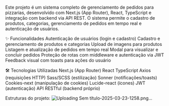 Este projeto é um sistema completo de gerenciamento de pedidos para pizzarias, desenvolvido com Next.js (App Router), React, TypeScript e integração com backend via API REST. O sistema permite o cadastro de produtos, categorias, gerenciamento de pedidos em tempo real e autenticação de usuários.

✨ Funcionalidades
Autenticação de usuários (login e cadastro)
Cadastro e gerenciamento de produtos e categorias
Upload de imagens para produtos
Listagem e atualização de pedidos em tempo real
Modal para visualizar e concluir pedidos
Proteção de rotas com middleware e autenticação via JWT
Feedback visual com toasts para ações do usuário

🛠️ Tecnologias Utilizadas
Next.js (App Router)
React
TypeScript
Axios (requisições HTTP)
Sass/SCSS (estilização)
Sonner (notificações/toasts)
Cookies-next (manipulação de cookies)
Lucide-react (ícones)
JWT (autenticação)
API RESTful (backend próprio)

Estruturas do projeto: 
![Uploading Sem título-2025-03-23-1258.png…]()

